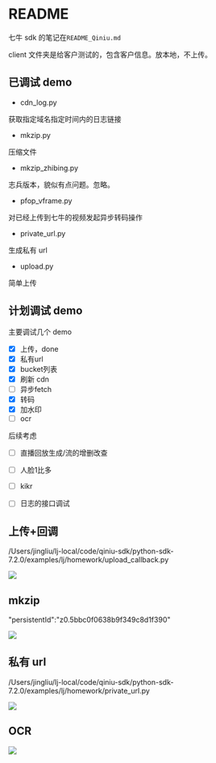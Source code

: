 # README

七牛 sdk 的笔记在`README_Qiniu.md`

client 文件夹是给客户测试的，包含客户信息。放本地，不上传。


## 已调试 demo

- cdn_log.py
 
获取指定域名指定时间内的日志链接

- mkzip.py

压缩文件

- mkzip_zhibing.py

志兵版本，貌似有点问题。忽略。

- pfop_vframe.py

对已经上传到七牛的视频发起异步转码操作

- private_url.py

生成私有 url

- upload.py

简单上传

## 计划调试 demo

主要调试几个 demo

- [x] 上传，done
- [x] 私有url
- [x] bucket列表
- [x] 刷新 cdn
- [ ] 异步fetch
- [x] 转码
- [x] 加水印
- [ ] ocr

后续考虑

- [ ] 直播回放生成/流的增删改查
- [ ] 人脸1比多
- [ ] kikr
- [ ] 日志的接口调试


## 上传+回调

/Users/jingliu/lj-local/code/qiniu-sdk/python-sdk-7.2.0/examples/lj/homework/upload_callback.py

![](http://i.iamlj.com/18-11-30/44797812.jpg)



## mkzip

"persistentId":"z0.5bbc0f0638b9f349c8d1f390"

![](http://i.iamlj.com/18-10-9/22005358.jpg)

## 私有 url

/Users/jingliu/lj-local/code/qiniu-sdk/python-sdk-7.2.0/examples/lj/homework/private_url.py

![](http://i.iamlj.com/18-11-30/47206653.jpg)

## OCR


![](http://i.iamlj.com/18-12-20/49999442.jpg)